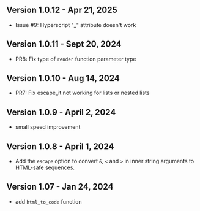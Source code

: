 

Version 1.0.12 - Apr 21, 2025
-----------------------------

* Issue #9: Hyperscript "_" attribute doesn't work

Version 1.0.11 - Sept 20, 2024
-----------------------------

* PR8: Fix type of `render` function parameter type

Version 1.0.10 - Aug 14, 2024
-----------------------------

* PR7: Fix escape_it not working for lists or nested lists

Version 1.0.9 - April 2, 2024
-----------------------------

* small speed improvement


Version 1.0.8 - April 1, 2024
-----------------------------

* Add the `escape` option to convert `&`, `<` and `>` in inner string arguments to HTML-safe sequences.


Version 1.07 - Jan 24, 2024
---------------------------

* add `html_to_code` function